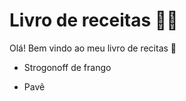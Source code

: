 # Livro de receitas :woman_cook:

Olá! Bem vindo ao meu livro de recitas :wave:

- Strogonoff de frango

- Pavê

  